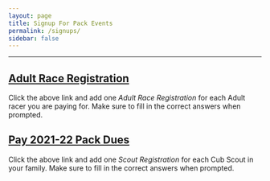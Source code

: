 ```yaml
---
layout: page
title: Signup For Pack Events
permalink: /signups/
sidebar: false
---
```


************
## [Adult Race Registration](https://pinewood-derby-adults-2022.cheddarup.com)
Click the above link and add one _Adult Race Registration_ for each Adult racer you are paying for. Make sure to fill in the correct answers when prompted.


## [Pay 2021-22 Pack Dues](https://pack-150-registration-2021-22.cheddarup.com)
Click the above link and add one _Scout Registration_ for each Cub Scout in your family. Make sure to fill in the correct answers when prompted.
